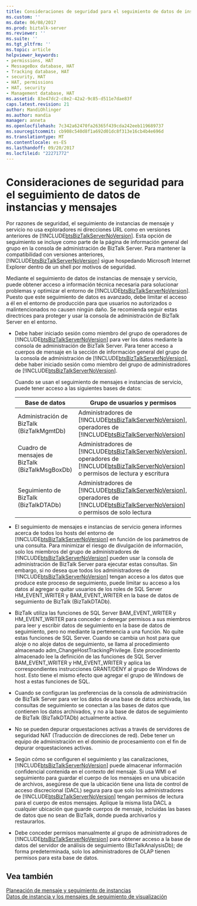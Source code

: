 ```yaml
---
title: Consideraciones de seguridad para el seguimiento de datos de instancias y mensajes | Documentos de Microsoft
ms.custom: ''
ms.date: 06/08/2017
ms.prod: biztalk-server
ms.reviewer: ''
ms.suite: ''
ms.tgt_pltfrm: ''
ms.topic: article
helpviewer_keywords:
- permissions, HAT
- MessageBox database, HAT
- Tracking database, HAT
- security, HAT
- HAT, permissions
- HAT, security
- Management database, HAT
ms.assetid: 83e47dc2-c8e2-42a2-9c85-d511e7dae83f
caps.latest.revision: 21
author: MandiOhlinger
ms.author: mandia
manager: anneta
ms.openlocfilehash: 7c342a62470fa26365f439cda242eeb119689737
ms.sourcegitcommit: cb908c540d8f1a692d01dc8f313e16cb4b4e696d
ms.translationtype: MT
ms.contentlocale: es-ES
ms.lasthandoff: 09/20/2017
ms.locfileid: "22271772"
---
```

# <a name="security-considerations-for-message-and-instance-data-tracking"></a>Consideraciones de seguridad para el seguimiento de datos de instancias y mensajes
Por razones de seguridad, el seguimiento de instancias de mensaje y servicio no usa exploradores ni direcciones URL como en versiones anteriores de [!INCLUDE[btsBizTalkServerNoVersion](../includes/btsbiztalkservernoversion-md.md)]. Esta opción de seguimiento se incluye como parte de la página de información general del grupo en la consola de administración de BizTalk Server.  Para mantener la compatibilidad con versiones anteriores, [!INCLUDE[btsBizTalkServerNoVersion](../includes/btsbiztalkservernoversion-md.md)] sigue hospedando Microsoft Internet Explorer dentro de un shell por motivos de seguridad.  
  
 Mediante el seguimiento de datos de instancias de mensaje y servicio, puede obtener acceso a información técnica necesaria para solucionar problemas y optimizar el entorno de [!INCLUDE[btsBizTalkServerNoVersion](../includes/btsbiztalkservernoversion-md.md)]. Puesto que este seguimiento de datos es avanzado, debe limitar el acceso a él en el entorno de producción para que usuarios no autorizados o malintencionados no causen ningún daño. Se recomienda seguir estas directrices para proteger y usar la consola de administración de BizTalk Server en el entorno.  
  
-   Debe haber iniciado sesión como miembro del grupo de operadores de [!INCLUDE[btsBizTalkServerNoVersion](../includes/btsbiztalkservernoversion-md.md)] para ver los datos mediante la consola de administración de BizTalk Server. Para tener acceso a cuerpos de mensaje en la sección de información general del grupo de la consola de administración de [!INCLUDE[btsBizTalkServerNoVersion](../includes/btsbiztalkservernoversion-md.md)], debe haber iniciado sesión como miembro del grupo de administradores de [!INCLUDE[btsBizTalkServerNoVersion](../includes/btsbiztalkservernoversion-md.md)].  
  
     Cuando se usan el seguimiento de mensajes e instancias de servicio, puede tener acceso a las siguientes bases de datos:  
  
    |Base de datos|Grupo de usuarios y permisos|  
    |--------------|-----------------------------|  
    |Administración de BizTalk (BizTalkMgmtDb)|Administradores de [!INCLUDE[btsBizTalkServerNoVersion](../includes/btsbiztalkservernoversion-md.md)], operadores de [!INCLUDE[btsBizTalkServerNoVersion](../includes/btsbiztalkservernoversion-md.md)]|  
    |Cuadro de mensajes de BizTalk (BizTalkMsgBoxDb)|Administradores de [!INCLUDE[btsBizTalkServerNoVersion](../includes/btsbiztalkservernoversion-md.md)], operadores de [!INCLUDE[btsBizTalkServerNoVersion](../includes/btsbiztalkservernoversion-md.md)] o permisos de lectura y escritura|  
    |Seguimiento de BizTalk (BizTalkDTADb)|Administradores de [!INCLUDE[btsBizTalkServerNoVersion](../includes/btsbiztalkservernoversion-md.md)], operadores de [!INCLUDE[btsBizTalkServerNoVersion](../includes/btsbiztalkservernoversion-md.md)] o permisos de solo lectura|  
  
-   El seguimiento de mensajes e instancias de servicio genera informes acerca de todos los hosts del entorno de [!INCLUDE[btsBizTalkServerNoVersion](../includes/btsbiztalkservernoversion-md.md)] en función de los parámetros de una consulta. Para minimizar el riesgo de divulgación de información, solo los miembros del grupo de administradores de [!INCLUDE[btsBizTalkServerNoVersion](../includes/btsbiztalkservernoversion-md.md)] pueden usar la consola de administración de BizTalk Server para ejecutar estas consultas. Sin embargo, si no desea que todos los administradores de [!INCLUDE[btsBizTalkServerNoVersion](../includes/btsbiztalkservernoversion-md.md)] tengan acceso a los datos que produce este proceso de seguimiento, puede limitar su acceso a los datos al agregar o quitar usuarios de los roles de SQL Server HM_EVENT_WRITER y BAM_EVENT_WRITER en la base de datos de seguimiento de BizTalk (BizTalkDTADb).  
  
-   BizTalk utiliza las funciones de SQL Server BAM_EVENT_WRITER y HM_EVENT_WRITER para conceder o denegar permisos a sus miembros para leer y escribir datos de seguimiento en la base de datos de seguimiento, pero no mediante la pertenencia a una función. No quite estas funciones de SQL Server. Cuando se cambia un host para que aloje o no aloje datos de seguimiento, se llama al procedimiento almacenado adm_ChangeHostTrackingPrivilege. Este procedimiento almacenado lee la definición de las funciones de SQL Server BAM_EVENT_WRITER y HM_EVENT_WRITER y aplica las correspondientes instrucciones GRANT/DENY al grupo de Windows de host. Esto tiene el mismo efecto que agregar el grupo de Windows de host a estas funciones de SQL.  
  
-   Cuando se configuran las preferencias de la consola de administración de BizTalk Server para ver los datos de una base de datos archivada, las consultas de seguimiento se conectan a las bases de datos que contienen los datos archivados, y no a la base de datos de seguimiento de BizTalk (BizTalkDTADb) actualmente activa.  
  
-   No se pueden depurar orquestaciones activas a través de servidores de seguridad NAT (Traducción de direcciones de red). Debe tener un equipo de administración en el dominio de procesamiento con el fin de depurar orquestaciones activas.  
  
-   Según cómo se configuren el seguimiento y las canalizaciones, [!INCLUDE[btsBizTalkServerNoVersion](../includes/btsbiztalkservernoversion-md.md)] puede almacenar información confidencial contenida en el contexto del mensaje. Si usa WMI o el seguimiento para guardar el cuerpo de los mensajes en una ubicación de archivos, asegúrese de que la ubicación tiene una lista de control de acceso discrecional (DACL) segura para que solo los administradores de [!INCLUDE[btsBizTalkServerNoVersion](../includes/btsbiztalkservernoversion-md.md)] tengan permisos de lectura para el cuerpo de estos mensajes. Aplique la misma lista DACL a cualquier ubicación que guarde cuerpos de mensaje, incluidas las bases de datos que no sean de BizTalk, donde pueda archivarlos y restaurarlos.  
  
-   Debe conceder permisos manualmente al grupo de administradores de [!INCLUDE[btsBizTalkServerNoVersion](../includes/btsbiztalkservernoversion-md.md)] para obtener acceso a la base de datos del servidor de análisis de seguimiento (BizTalkAnalysisDb); de forma predeterminada, solo los administradores de OLAP tienen permisos para esta base de datos.  
  
## <a name="see-also"></a>Vea también  
 [Planeación de mensaje y seguimiento de instancias](../core/planning-for-message-and-instance-tracking.md)   
 [Datos de instancia y los mensajes de seguimiento de visualización](../core/viewing-tracked-message-and-instance-data.md)